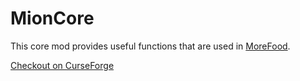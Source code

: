 # MionCore

This core mod provides useful functions that are used in [MoreFood](http://minecraft.curseforge.com/projects/tm-morefood).

[Checkout on CurseForge](http://minecraft.curseforge.com/projects/mioncore)

